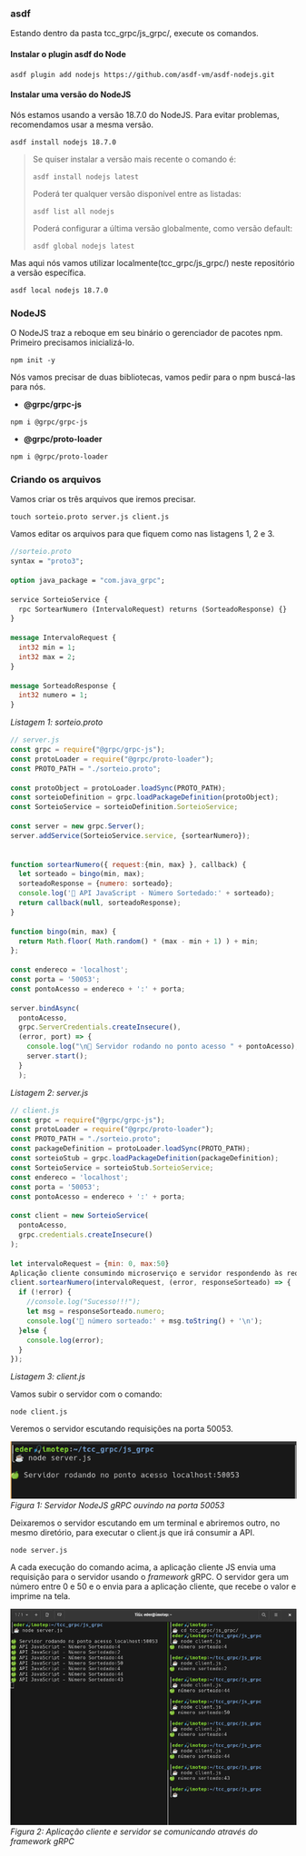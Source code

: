 
### asdf
Estando dentro da pasta tcc_grpc/js_grpc/, execute os comandos.

#### Instalar o plugin asdf do Node

```
asdf plugin add nodejs https://github.com/asdf-vm/asdf-nodejs.git
```

#### Instalar uma versão do NodeJS

Nós estamos usando a versão 18.7.0 do NodeJS. Para evitar problemas, recomendamos usar a mesma versão. 

```
asdf install nodejs 18.7.0
```

> Se quiser instalar a versão mais recente o comando é:
> ```
> asdf install nodejs latest
> ```
> Poderá ter qualquer versão disponível entre as listadas:
> ```
> asdf list all nodejs
> ```
> Poderá configurar a última versão globalmente, como versão default:
> ```
> asdf global nodejs latest
> ```

Mas aqui nós vamos utilizar localmente(tcc_grpc/js_grpc/) neste repositório a versão específica.
```
asdf local nodejs 18.7.0
```

### NodeJS

O NodeJS traz a reboque em seu binário o gerenciador de pacotes npm. Primeiro precisamos inicializá-lo.
```
npm init -y
```

Nós vamos precisar de duas bibliotecas, vamos pedir para o npm buscá-las para nós.

- **@grpc/grpc-js**
```
npm i @grpc/grpc-js
```
- **@grpc/proto-loader**
```
npm i @grpc/proto-loader
```

### Criando os arquivos

Vamos criar os três arquivos que iremos precisar.

```
touch sorteio.proto server.js client.js
```

Vamos editar os arquivos para que fiquem como nas listagens 1, 2 e 3.

```proto
//sorteio.proto
syntax = "proto3";

option java_package = "com.java_grpc";

service SorteioService {
  rpc SortearNumero (IntervaloRequest) returns (SorteadoResponse) {}
}

message IntervaloRequest {
  int32 min = 1;
  int32 max = 2;
}

message SorteadoResponse {
  int32 numero = 1;
}

```
_Listagem 1: sorteio.proto_


```js
// server.js
const grpc = require("@grpc/grpc-js");
const protoLoader = require("@grpc/proto-loader");
const PROTO_PATH = "./sorteio.proto";

const protoObject = protoLoader.loadSync(PROTO_PATH);
const sorteioDefinition = grpc.loadPackageDefinition(protoObject);
const SorteioService = sorteioDefinition.SorteioService;

const server = new grpc.Server();
server.addService(SorteioService.service, {sortearNumero});


function sortearNumero({ request:{min, max} }, callback) {
  let sorteado = bingo(min, max);
  sorteadoResponse = {numero: sorteado};
  console.log('🍏 API JavaScript - Número Sortedado:' + sorteado);
  return callback(null, sorteadoResponse);
}

function bingo(min, max) {
  return Math.floor( Math.random() * (max - min + 1) ) + min;
};

const endereco = 'localhost';
const porta = '50053';
const pontoAcesso = endereco + ':' + porta;

server.bindAsync(
  pontoAcesso,
  grpc.ServerCredentials.createInsecure(),
  (error, port) => {
    console.log("\n🍏 Servidor rodando no ponto acesso " + pontoAcesso);
    server.start();
  }
  );
```
_Listagem 2: server.js_


```js
// client.js
const grpc = require("@grpc/grpc-js");
const protoLoader = require("@grpc/proto-loader");
const PROTO_PATH = "./sorteio.proto";
const packageDefinition = protoLoader.loadSync(PROTO_PATH);
const sorteioStub = grpc.loadPackageDefinition(packageDefinition);
const SorteioService = sorteioStub.SorteioService;
const endereco = 'localhost';
const porta = '50053';
const pontoAcesso = endereco + ':' + porta;

const client = new SorteioService(
  pontoAcesso,
  grpc.credentials.createInsecure()
);

let intervaloRequest = {min: 0, max:50}
Aplicação cliente consumindo microserviço e servidor respondendo às requisições com gRPC
client.sortearNumero(intervaloRequest, (error, responseSorteado) => {  
  if (!error) {
    //console.log("Sucesso!!!");
    let msg = responseSorteado.numero;
    console.log('🍏 número sorteado:' + msg.toString() + '\n');
  }else {
    console.log(error);
  }
});
```
_Listagem 3: client.js_

Vamos subir o servidor com o comando:
```
node client.js
```
Veremos o servidor escutando requisições na porta 50053.

<img alt="Servidor NodeJS gRPC ouvindo na porta 50053" title="Servidor NodeJS gRPC ouvindo na porta 50053" src="images/node_serving.png"><br>
_Figura 1: Servidor NodeJS gRPC ouvindo na porta 50053_

Deixaremos o servidor escutando em um terminal e abriremos outro, no mesmo diretório, para executar o client.js que irá consumir a API.

```Aplicação cliente consumindo microserviço e servidor respondendo às requisições com gRPC
node server.js
```

A cada execução do comando acima, a aplicação cliente JS envia uma requisição para o servidor usando o _framework_ gRPC. O servidor gera um número entre 0 e 50 e o envia para a aplicação cliente, que recebe o valor e imprime na tela.  

<img alt="Aplicação cliente e servidor se comunicando através do framework gRPC" title="Aplicação cliente e servidor se comunicando através do framework gRPC" src="images/js_grpc_test.png"><br>
_Figura 2: Aplicação cliente e servidor se comunicando através do framework gRPC_


